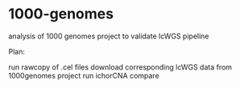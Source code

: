 # 1000-genomes
analysis of 1000 genomes project to validate lcWGS pipeline

Plan:

run rawcopy of .cel files
download corresponding lcWGS data from 1000genomes project
run ichorCNA
compare